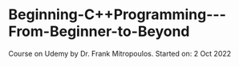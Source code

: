 # Beginning-C++Programming---From-Beginner-to-Beyond

Course on Udemy by Dr. Frank Mitropoulos.
Started on: 2 Oct 2022
